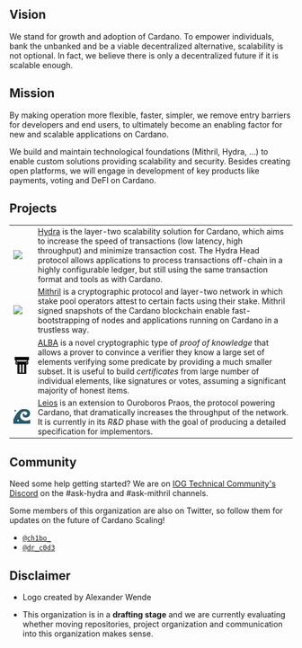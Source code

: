 ## Vision

We stand for growth and adoption of Cardano. To empower individuals, bank the
unbanked and be a viable decentralized alternative, scalability is not optional.
In fact, we believe there is only a decentralized future if it is scalable
enough.

## Mission

By making operation more flexible, faster, simpler, we remove entry barriers for
developers and end users, to ultimately become an enabling factor for new and
scalable applications on Cardano.

We build and maintain technological foundations (Mithril, Hydra, …) to enable
custom solutions providing scalability and security. Besides creating open
platforms, we will engage in development of key products like payments, voting
and DeFI on Cardano.

## Projects

<table>
  <tr>
     <td>
         <img width="100" src="https://raw.githubusercontent.com/cardano-scaling/hydra/master/docs/static/img/hydra.png" />
     </td>
     <td>
         <a href="https://github.com/cardano-scaling/hydra">Hydra</a> is the
         layer-two scalability solution for Cardano, which aims to increase the speed
         of transactions (low latency, high throughput) and minimize transaction
         cost. The Hydra Head protocol allows applications to process transactions
         off-chain in a highly configurable ledger, but still using the same
         transaction format and tools as with Cardano.
     </td>
  </tr>
  <tr>
     <td>
         <img width="100" src="https://raw.githubusercontent.com/cardano-scaling/mithril/main/docs/website/static/img/logo.png" />
     </td>
     <td>
         <a href="https://github.com/cardano-scaling/mithril">Mithril</a> is
         a cryptographic protocol and layer-two network in which stake pool
         operators attest to certain facts using their stake. Mithril signed
         snapshots of the Cardano blockchain enable fast-bootstrapping of nodes
         and applications running on Cardano in a trustless way.
     </td>
  </tr>
  <tr>
     <td>
         <img width="100" src="https://raw.githubusercontent.com/cardano-scaling/alba/main/docs/src/logo.svg" />
     </td>
     <td>
         <a href="https://github.com/cardano-scaling/alba">ALBA</a> is
         a novel cryptographic type of <em>proof of knowledge</em> that allows a prover to convince a verifier
         they know a large set of elements verifying some predicate by providing a much smaller subset. It is 
         useful to build <em>certificates</em> from large number of individual elements, like signatures or votes, 
         assuming a significant majority of honest items.
     </td>
  </tr>
   <tr>
     <td>
         <img width="100" src="https://github.com/input-output-hk/ouroboros-leios/blob/main/site/static/img/wave-logo.svg" />
     </td>
     <td>
         <a href="https://github.com/input-output-hk/ouroboros-leios">Leios</a> is
         an extension to Ouroboros Praos, the protocol powering Cardano, that dramatically increases the throughput of 
         the network. It is currently in its <em>R&D</em> phase with the goal of producing a detailed specification for 
         implementors.
     </td>
  </tr>
</table>

## Community

Need some help getting started? We are on [IOG Technical Community's Discord](https://discord.gg/Qq5vNTg9PT) on the #ask-hydra and #ask-mithril channels.

Some members of this organization are also on Twitter, so follow them for updates on the future of Cardano Scaling!

- [`@ch1bo_`](https://twitter.com/ch1bo_)
- [`@dr_c0d3`](https://twitter.com/dr_c0d3)

## Disclaimer

- Logo created by Alexander Wende

- This organization is in a **drafting stage** and we are currently evaluating whether moving repositories, project organization and communication into this organization makes sense.

